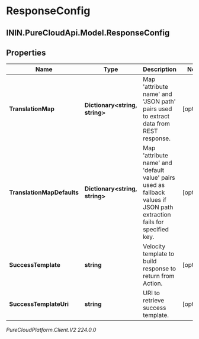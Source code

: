 # ResponseConfig

## ININ.PureCloudApi.Model.ResponseConfig

## Properties

|Name | Type | Description | Notes|
|------------ | ------------- | ------------- | -------------|
| **TranslationMap** | **Dictionary&lt;string, string&gt;** | Map &#39;attribute name&#39; and &#39;JSON path&#39; pairs used to extract data from REST response. | [optional] |
| **TranslationMapDefaults** | **Dictionary&lt;string, string&gt;** | Map &#39;attribute name&#39; and &#39;default value&#39; pairs used as fallback values if JSON path extraction fails for specified key. | [optional] |
| **SuccessTemplate** | **string** | Velocity template to build response to return from Action. | [optional] |
| **SuccessTemplateUri** | **string** | URI to retrieve success template. | [optional] |



_PureCloudPlatform.Client.V2 224.0.0_
